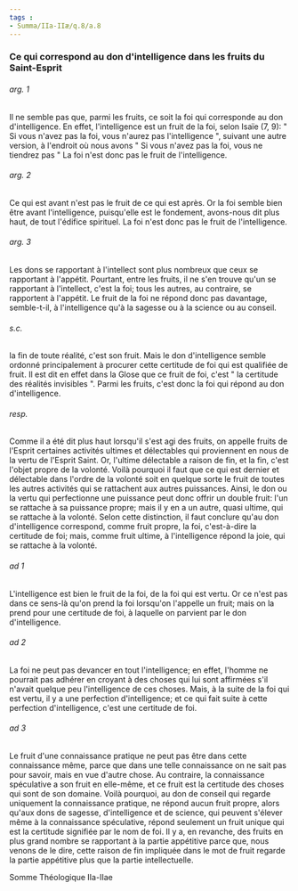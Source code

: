 ```yaml
---
tags : 
- Summa/IIa-IIæ/q.8/a.8
---
```


### Ce qui correspond au don d'intelligence dans les fruits du Saint-Esprit

###### arg. 1
Il ne semble pas que, parmi les fruits, ce soit la foi qui corresponde au don d'intelligence. En effet, l'intelligence est un fruit de la foi, selon Isaïe (7, 9): " Si vous n'avez pas la foi, vous n'aurez pas l'intelligence ", suivant une autre version, à l'endroit où nous avons " Si vous n'avez pas la foi, vous ne tiendrez pas " La foi n'est donc pas le fruit de l'intelligence. 

###### arg. 2
Ce qui est avant n'est pas le fruit de ce qui est après. Or la foi semble bien être avant l'intelligence, puisqu'elle est le fondement, avons-nous dit plus haut, de tout l'édifice spirituel. La foi n'est donc pas le fruit de l'intelligence. 

###### arg. 3
Les dons se rapportant à l'intellect sont plus nombreux que ceux se rapportant à l'appétit. Pourtant, entre les fruits, il ne s'en trouve qu'un se rapportant à l'intellect, c'est la foi; tous les autres, au contraire, se rapportent à l'appétit. Le fruit de la foi ne répond donc pas davantage, semble-t-il, à l'intelligence qu'à la sagesse ou à la science ou au conseil. 

###### s.c.
la fin de toute réalité, c'est son fruit. Mais le don d'intelligence semble ordonné principalement à procurer cette certitude de foi qui est qualifiée de fruit. Il est dit en effet dans la Glose que ce fruit de foi, c'est " la certitude des réalités invisibles ". Parmi les fruits, c'est donc la foi qui répond au don d'intelligence. 

###### resp.
Comme il a été dit plus haut lorsqu'il s'est agi des fruits, on appelle fruits de l'Esprit certaines activités ultimes et délectables qui proviennent en nous de la vertu de l'Esprit Saint. Or, l'ultime délectable a raison de fin, et la fin, c'est l'objet propre de la volonté. Voilà pourquoi il faut que ce qui est dernier et délectable dans l'ordre de la volonté soit en quelque sorte le fruit de toutes les autres activités qui se rattachent aux autres puissances. Ainsi, le don ou la vertu qui perfectionne une puissance peut donc offrir un double fruit: l'un se rattache à sa puissance propre; mais il y en a un autre, quasi ultime, qui se rattache à la volonté. Selon cette distinction, il faut conclure qu'au don d'intelligence correspond, comme fruit propre, la foi, c'est-à-dire la certitude de foi; mais, comme fruit ultime, à l'intelligence répond la joie, qui se rattache à la volonté. 

###### ad 1
L'intelligence est bien le fruit de la foi, de la foi qui est vertu. Or ce n'est pas dans ce sens-là qu'on prend la foi lorsqu'on l'appelle un fruit; mais on la prend pour une certitude de foi, à laquelle on parvient par le don d'intelligence. 

###### ad 2
La foi ne peut pas devancer en tout l'intelligence; en effet, l'homme ne pourrait pas adhérer en croyant à des choses qui lui sont affirmées s'il n'avait quelque peu l'intelligence de ces choses. Mais, à la suite de la foi qui est vertu, il y a une perfection d'intelligence; et ce qui fait suite à cette perfection d'intelligence, c'est une certitude de foi. 

###### ad 3
Le fruit d'une connaissance pratique ne peut pas être dans cette connaissance même, parce que dans une telle connaissance on ne sait pas pour savoir, mais en vue d'autre chose. Au contraire, la connaissance spéculative a son fruit en elle-même, et ce fruit est la certitude des choses qui sont de son domaine. Voilà pourquoi, au don de conseil qui regarde uniquement la connaissance pratique, ne répond aucun fruit propre, alors qu'aux dons de sagesse, d'intelligence et de science, qui peuvent s'élever même à la connaissance spéculative, répond seulement un fruit unique qui est la certitude signifiée par le nom de foi. Il y a, en revanche, des fruits en plus grand nombre se rapportant à la partie appétitive parce que, nous venons de le dire, cette raison de fin impliquée dans le mot de fruit regarde la partie appétitive plus que la partie intellectuelle. 

Somme Théologique IIa-IIae 

